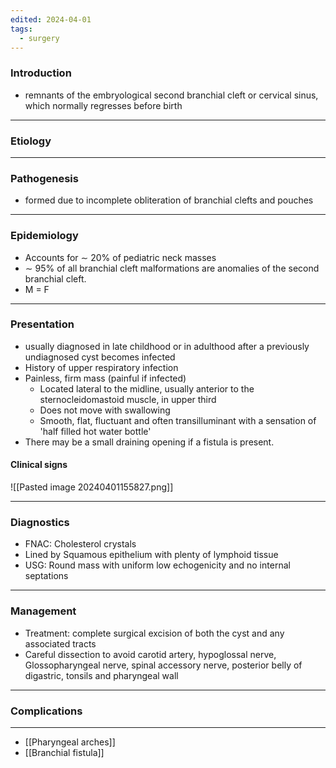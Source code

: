 ```yaml
---
edited: 2024-04-01
tags:
  - surgery
---
```

### Introduction
- remnants of the embryological second branchial cleft or cervical sinus, which normally regresses before birth

---
### Etiology


---
### Pathogenesis
- formed due to incomplete obliteration of branchial clefts and pouches

----
### Epidemiology
- Accounts for ∼ 20% of pediatric neck masses
- ∼ 95% of all branchial cleft malformations are anomalies of the second branchial cleft.
- M = F 

---
### Presentation
- usually diagnosed in late childhood or in adulthood after a previously undiagnosed cyst becomes infected
- History of upper respiratory infection
- Painless, firm mass (painful if infected)
	- Located lateral to the midline, usually anterior to the sternocleidomastoid muscle, in upper third 
	- Does not move with swallowing
	- Smooth, flat, fluctuant and often transilluminant with a sensation of 'half filled hot water bottle'
- There may be a small draining opening if a fistula is present.
#### Clinical signs
![[Pasted image 20240401155827.png]]

---
### Diagnostics
- FNAC: Cholesterol crystals
- Lined by Squamous epithelium with plenty of lymphoid tissue 
- USG: Round mass with uniform low echogenicity and no internal septations



---
### Management
- Treatment: complete surgical excision of both the cyst and any associated tracts
- Careful dissection to avoid carotid artery, hypoglossal nerve, Glossopharyngeal nerve, spinal accessory nerve, posterior belly of digastric, tonsils and pharyngeal wall 

---

### Complications


---
- [[Pharyngeal arches]] 
- [[Branchial fistula]] 